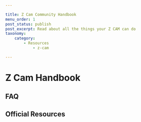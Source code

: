 ```yaml
---

title: Z Cam Community Handbook
menu_order: 1
post_status: publish
post_excerpt: Read about all the things your Z CAM can do
taxonomy:
    category:
        - Resources
            - z-cam

---
```



# Z Cam Handbook

## FAQ 

## Official Resources
